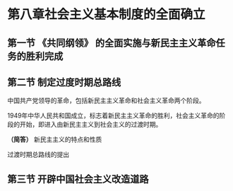 
# 第八章社会主义基本制度的全面确立


## 第一节 《共同纲领》 的全面实施与新民主主义革命任务的胜利完成

## 第二节 制定过度时期总路线

中国共产党领导的革命，包括新民主主义革命和社会主义革命两个阶段。

1949年中华人民共和国成立，标志着新民主主义革命的胜利，社会主义革命的阶段的开始，即进入由新民主主义到社会主义的过渡时期。


**（简答）**   新民主主义的特点和性质


过渡时期总路线的提出


## 第三节 开辟中国社会主义改造道路